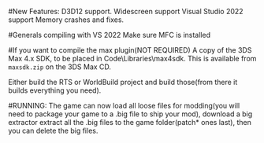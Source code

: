 #New Features:
D3D12 support.
Widescreen support
Visual Studio 2022 support
Memory crashes and fixes.

#Generals compiling with VS 2022
Make sure MFC is installed

#If you want to compile the max plugin(NOT REQUIRED)
A copy of the 3DS Max 4.x SDK, to be placed in Code\Libraries\max4sdk. This is available from `maxsdk.zip` on the 3DS Max CD.

Either build the RTS or WorldBuild project and build those(from there it builds everything you need). 

#RUNNING:
The game can now load all loose files for modding(you will need to package your game to a .big file to ship your mod), download a big extractor extract all the .big files to the game folder(patch* ones last),
then you can delete the big files.  

